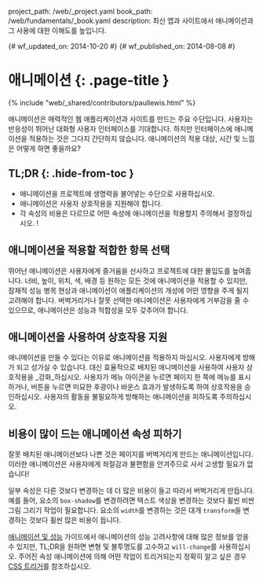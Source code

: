 project_path: /web/_project.yaml
book_path: /web/fundamentals/_book.yaml
description: 최신 앱과 사이트에서 애니메이션과 그 사용에 대한 이해도를 높입니다.


{# wf_updated_on: 2014-10-20 #}
{# wf_published_on: 2014-08-08 #}

# 애니메이션 {: .page-title }

{% include "web/_shared/contributors/paullewis.html" %}


애니메이션은 매력적인 웹 애플리케이션과 사이트를 만드는 주요 수단입니다. 사용자는 반응성이 뛰어난 대화형 사용자 인터페이스를 기대합니다. 하지만 인터페이스에 애니메이션을 적용하는 것은 그다지 간단하지 않습니다. 애니메이션의 적용 대상, 시간 및 느낌은 어떻게 하면 좋을까요?

## TL;DR {: .hide-from-toc }
- 애니메이션을 프로젝트에 생명력을 불어넣는 수단으로 사용하십시오.
- 애니메이션은 사용자 상호작용을 지원해야 합니다.
- 각 속성의 비용은 다르므로 어떤 속성에 애니메이션을 적용할지 주의해서 결정하십시오. !


## 애니메이션을 적용할 적합한 항목 선택

뛰어난 애니메이션은 사용자에게 즐거움을 선사하고 프로젝트에 대한 몰입도를 높여줍니다. 너비, 높이, 위치, 색, 배경 등 원하는 모든 것에 애니메이션을 적용할 수 있지만, 잠재적 성능 병목 현상과 애니메이션이 애플리케이션의 개성에 어떤 영향을 주게 될지 고려해야 합니다. 버벅거리거나 잘못 선택한 애니메이션은 사용자에게 거부감을 줄 수 있으므로, 애니메이션은 성능과 적합성을 모두 갖추어야 합니다.

## 애니메이션을 사용하여 상호작용 지원

애니메이션을 만들 수 있다는 이유로 애니메이션을 적용하지 마십시오. 사용자에게 방해가 되고 성가실 수 있습니다. 대신 효율적으로 배치된 애니메이션을 사용하여 사용자 상호작용을 _강화_하십시오. 사용자가 메뉴 아이콘을 누르면 페이지 한 쪽에 메뉴를 표시하거나, 버튼을 누르면 미묘한 후광이나 바운스 효과가 발생하도록 하여 상호작용을 승인하십시오. 사용자의 활동을 불필요하게 방해하는 애니메이션을 피하도록 주의하십시오.

## 비용이 많이 드는 애니메이션 속성 피하기

잘못 배치된 애니메이션보다 나쁜 것은 페이지를 버벅거리게 만드는 애니메이션입니다. 이러한 애니메이션은 사용자에게 좌절감과 불편함을 안겨주므로 사서 고생할 필요가 없습니다!

일부 속성은 다른 것보다 변경하는 데 더 많은 비용이 들고 따라서 버벅거리게 만듭니다. 예를 들어, 요소의 `box-shadow`를 변경하려면 텍스트 색상을 변경하는 것보다 휠씬 비싼 그림 그리기 작업이 필요합니다. 요소의 `width`를 변경하는 것은 대개 `transform`을 변경하는 것보다 휠씬 많은 비용이 듭니다.

[애니메이션 및 성능](animations-and-performance.html) 가이드에서 애니메이션의 성능 고려사항에 대해 많은 정보를 얻을 수 있지만, TL;DR을 원하면 변형 및 불투명도를 고수하고 `will-change`를 사용하십시오. 주어진 속성 애니메이션에 의해 어떤 작업이 트리거되는지 정확히 알고 싶은 경우 [CSS 트리거](http://csstriggers.com)를 참조하십시오.



